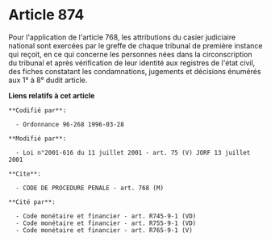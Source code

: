 # Article 874

Pour l'application de l'article 768, les attributions du casier judiciaire national sont exercées par le greffe de chaque
tribunal de première instance qui reçoit, en ce qui concerne les personnes nées dans la circonscription du tribunal et après
vérification de leur identité aux registres de l'état civil, des fiches constatant les condamnations, jugements et décisions
énumérés aux 1° à 8° dudit article.

**Liens relatifs à cet article**

	**Codifié par**:

	  - Ordonnance 96-268 1996-03-28

	**Modifié par**:

	  - Loi n°2001-616 du 11 juillet 2001 - art. 75 (V) JORF 13 juillet 2001

	**Cite**:

	  - CODE DE PROCEDURE PENALE - art. 768 (M)

	**Cité par**:

	  - Code monétaire et financier - art. R745-9-1 (VD)
	  - Code monétaire et financier - art. R755-9-1 (VD)
	  - Code monétaire et financier - art. R765-9-1 (V)
